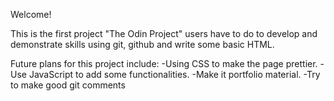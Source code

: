Welcome! 

This is the first project "The Odin Project" users have to do to develop and demonstrate skills using git, github and write some basic HTML.

Future plans for this project include:
    -Using CSS to make the page prettier.
    -Use JavaScript to add some functionalities. 
    -Make it portfolio material.
    -Try to make good git comments